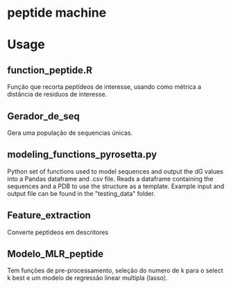 # peptide machine

# Usage

## function_peptide.R 

Função que recorta peptídeos de interesse, usando como métrica a distância de residuos de interesse.

## Gerador_de_seq

Gera uma população de sequencias únicas.

## modeling_functions_pyrosetta.py

Python set of functions used to model sequences and output the dG values into a Pandas dataframe and .csv file. 
Reads a dataframe containing the sequences and a PDB to use the structure as a template. Example input and output file can be found in the "testing_data" folder.

## Feature_extraction

Converte peptídeos em descritores

## Modelo_MLR_peptide

Tem funções de pre-processamento, seleção do numero de k para o select k best e um modelo de regressão linear multipla (lasso).

